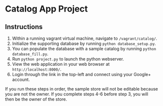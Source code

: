 # Catalog App Project

## Instructions
1. Within a running vagrant virtual machine, navigate to `/vagrant/catalog/`.
2. Initialize the supporting database by running `python database_setup.py`.
3. You can populate the database with a sample catalog by running `python database_fill.py`.
4. Run `python project.py` to launch the python webserver.
5. View the web application in your web browser at `http://localhost:8000/`.
6. Login through the link in the top-left and connect using your Google+ account.

If you run these steps in order, the sample store will not be editable because you are not the owner.
If you complete steps 4-6 before step 3, you will then be the owner of the store.
